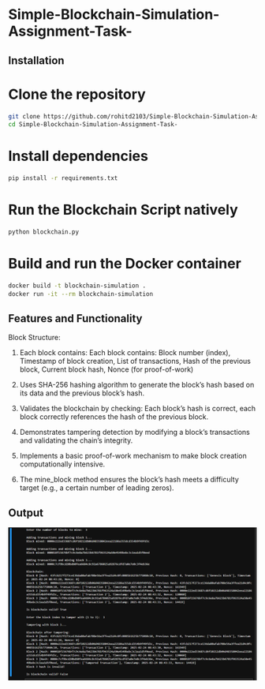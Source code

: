 # Simple-Blockchain-Simulation-Assignment-Task-
## Installation 
# Clone the repository
```bash
git clone https://github.com/rohitd2103/Simple-Blockchain-Simulation-Assignment-Task-
cd Simple-Blockchain-Simulation-Assignment-Task-
```

# Install dependencies
```bash
pip install -r requirements.txt
```
# Run the Blockchain Script natively
```bash
python blockchain.py
```
# Build and run the Docker container
```bash
docker build -t blockchain-simulation .
docker run -it --rm blockchain-simulation
```


## Features and Functionality
Block Structure:

  1. Each block contains:
  Each block contains:
  Block number (index),
  Timestamp of block creation,
  List of transactions,
  Hash of the previous block,
  Current block hash,
  Nonce (for proof-of-work)

  2. Uses SHA-256 hashing algorithm to generate the block’s hash based on its data and the previous block’s hash.
  3. Validates the blockchain by checking: Each block’s hash is correct, each block correctly references the hash of the previous block.
  4. Demonstrates tampering detection by modifying a block’s transactions and validating the chain’s integrity.
  5. Implements a basic proof-of-work mechanism to make block creation computationally intensive.
  6. The mine_block method ensures the block’s hash meets a difficulty target (e.g., a certain number of leading zeros).

## Output 
![Output.png](output.png)

